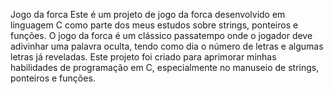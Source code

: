 Jogo da forca
Este é um projeto de jogo da forca desenvolvido em linguagem C como parte dos meus estudos sobre strings, ponteiros e funções. O jogo da forca é um clássico passatempo onde o jogador deve adivinhar uma palavra oculta, tendo como dia o número de letras e algumas letras já reveladas. Este projeto foi criado para aprimorar minhas habilidades de programação em C, especialmente no manuseio de strings, ponteiros e funções.

